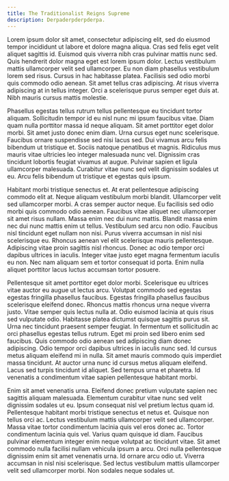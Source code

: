 ```yaml
---
title: The Traditionalist Reigns Supreme
description: Derpaderpderpderpa.
---
```

Lorem ipsum dolor sit amet, consectetur adipiscing elit, sed do eiusmod tempor incididunt ut labore et dolore magna aliqua. Cras sed felis eget velit aliquet sagittis id. Euismod quis viverra nibh cras pulvinar mattis nunc sed. Quis hendrerit dolor magna eget est lorem ipsum dolor. Lectus vestibulum mattis ullamcorper velit sed ullamcorper. Eu non diam phasellus vestibulum lorem sed risus. Cursus in hac habitasse platea. Facilisis sed odio morbi quis commodo odio aenean. Sit amet tellus cras adipiscing. At risus viverra adipiscing at in tellus integer. Orci a scelerisque purus semper eget duis at. Nibh mauris cursus mattis molestie.

Phasellus egestas tellus rutrum tellus pellentesque eu tincidunt tortor aliquam. Sollicitudin tempor id eu nisl nunc mi ipsum faucibus vitae. Diam quam nulla porttitor massa id neque aliquam. Sit amet porttitor eget dolor morbi. Sit amet justo donec enim diam. Urna cursus eget nunc scelerisque. Faucibus ornare suspendisse sed nisi lacus sed. Dui vivamus arcu felis bibendum ut tristique et. Sociis natoque penatibus et magnis. Ridiculus mus mauris vitae ultricies leo integer malesuada nunc vel. Dignissim cras tincidunt lobortis feugiat vivamus at augue. Pulvinar sapien et ligula ullamcorper malesuada. Curabitur vitae nunc sed velit dignissim sodales ut eu. Arcu felis bibendum ut tristique et egestas quis ipsum.

Habitant morbi tristique senectus et. At erat pellentesque adipiscing commodo elit at. Neque aliquam vestibulum morbi blandit. Ullamcorper velit sed ullamcorper morbi. A cras semper auctor neque. Eu facilisis sed odio morbi quis commodo odio aenean. Faucibus vitae aliquet nec ullamcorper sit amet risus nullam. Massa enim nec dui nunc mattis. Blandit massa enim nec dui nunc mattis enim ut tellus. Vestibulum sed arcu non odio. Faucibus nisl tincidunt eget nullam non nisi. Purus viverra accumsan in nisl nisi scelerisque eu. Rhoncus aenean vel elit scelerisque mauris pellentesque. Adipiscing vitae proin sagittis nisl rhoncus. Donec ac odio tempor orci dapibus ultrices in iaculis. Integer vitae justo eget magna fermentum iaculis eu non. Nec nam aliquam sem et tortor consequat id porta. Enim nulla aliquet porttitor lacus luctus accumsan tortor posuere.

Pellentesque sit amet porttitor eget dolor morbi. Scelerisque eu ultrices vitae auctor eu augue ut lectus arcu. Volutpat commodo sed egestas egestas fringilla phasellus faucibus. Egestas fringilla phasellus faucibus scelerisque eleifend donec. Rhoncus mattis rhoncus urna neque viverra justo. Vitae semper quis lectus nulla at. Odio euismod lacinia at quis risus sed vulputate odio. Habitasse platea dictumst quisque sagittis purus sit. Urna nec tincidunt praesent semper feugiat. In fermentum et sollicitudin ac orci phasellus egestas tellus rutrum. Eget mi proin sed libero enim sed faucibus. Quis commodo odio aenean sed adipiscing diam donec adipiscing. Odio tempor orci dapibus ultrices in iaculis nunc sed. Id cursus metus aliquam eleifend mi in nulla. Sit amet mauris commodo quis imperdiet massa tincidunt. At auctor urna nunc id cursus metus aliquam eleifend. Lacus sed turpis tincidunt id aliquet. Sed tempus urna et pharetra. Id venenatis a condimentum vitae sapien pellentesque habitant morbi.

Enim sit amet venenatis urna. Eleifend donec pretium vulputate sapien nec sagittis aliquam malesuada. Elementum curabitur vitae nunc sed velit dignissim sodales ut eu. Ipsum consequat nisl vel pretium lectus quam id. Pellentesque habitant morbi tristique senectus et netus et. Quisque non tellus orci ac. Lectus vestibulum mattis ullamcorper velit sed ullamcorper. Massa vitae tortor condimentum lacinia quis vel eros donec ac. Tortor condimentum lacinia quis vel. Varius quam quisque id diam. Faucibus pulvinar elementum integer enim neque volutpat ac tincidunt vitae. Sit amet commodo nulla facilisi nullam vehicula ipsum a arcu. Orci nulla pellentesque dignissim enim sit amet venenatis urna. Id ornare arcu odio ut. Viverra accumsan in nisl nisi scelerisque. Sed lectus vestibulum mattis ullamcorper velit sed ullamcorper morbi. Non sodales neque sodales ut.